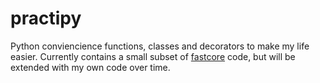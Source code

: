 # practipy
Python conviencience functions, classes and decorators to make my life easier.
Currently contains a small subset of [fastcore](https://github.com/fastai/fastcore) code, but will be extended with my own code over time.

